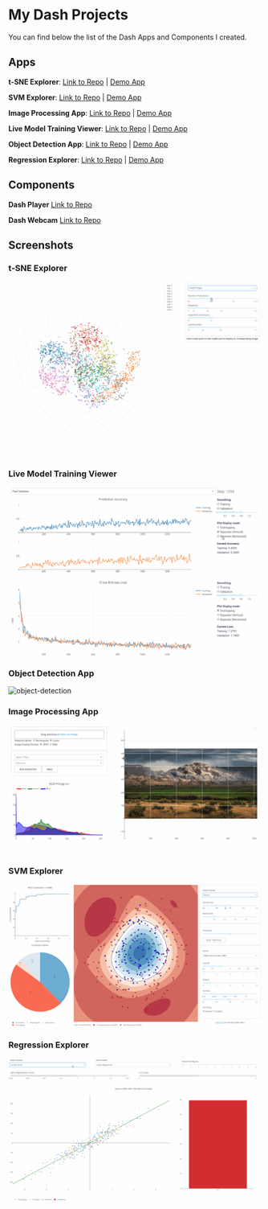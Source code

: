 # My Dash Projects
You can find below the list of the Dash Apps and Components I created.

## Apps
**t-SNE Explorer**:
[Link to Repo](https://github.com/plotly/dash-tsne) | [Demo App](https://dash-tsne.plot.ly/)

**SVM Explorer**:
[Link to Repo](https://github.com/plotly/dash-svm) | [Demo App](http://dash-svm.herokuapp.com/)

**Image Processing App**:
[Link to Repo](https://github.com/plotly/dash-image-processing) | [Demo App](http://dash-image-processing.herokuapp.com/)

**Live Model Training Viewer**:
[Link to Repo](https://github.com/plotly/dash-live-model-training) | [Demo App](https://dash-live-model-training.plot.ly/)

**Object Detection App**:
[Link to Repo](https://github.com/plotly/dash-object-detection) | [Demo App](https://dash-object-detection.plot.ly/)

**Regression Explorer**:
[Link to Repo](https://github.com/plotly/dash-regression) | [Demo App](https://dash-regression.herokuapp.com/)

## Components
**Dash Player**
[Link to Repo](https://github.com/xhlulu/dash-player)

**Dash Webcam**
[Link to Repo](https://github.com/xhlulu/dash-webcam)

## Screenshots
### t-SNE Explorer
![tsne](images/tsne.gif)

### Live Model Training Viewer
![live-model-training](images/live-model-training.gif)

### Object Detection App
![object-detection](images/object-detection.gif)

### Image Processing App
![image-processing](images/image-processing.gif)

### SVM Explorer
![svm](images/svm.gif)

### Regression Explorer
![regression](images/regression.gif)
